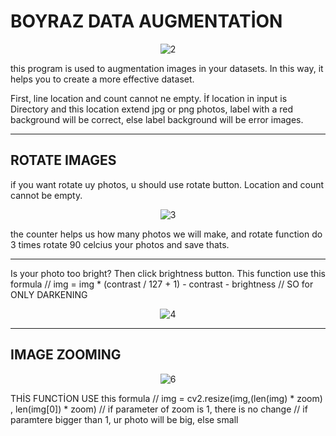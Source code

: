 
# BOYRAZ DATA AUGMENTATİON
<p align="center">
<img src="https://user-images.githubusercontent.com/82450697/115392969-d8b31900-a1e9-11eb-9803-5e5e8c6e960d.PNG" alt="2" border="0">
</p>


this program is used to augmentation images in your datasets.
In this way, it helps you to create a more effective dataset.

First, line location and count cannot ne empty.
İf location in input is Directory and this location extend jpg or png photos,
label with a red background will be correct, else label background will be error images.

-------------------------------

## ROTATE IMAGES

if you want rotate uy photos, u should use rotate button.
Location and count cannot be empty.

<p align="center">
<img src="https://user-images.githubusercontent.com/82450697/115393023-e5d00800-a1e9-11eb-84c4-9925dd2cbba0.PNG" alt="3" border="0">
</p>

the counter helps us how many photos we will make,
and rotate function do 3 times rotate 90 celcius your photos and save thats.

------------------------------


Is your photo too bright?
Then click brightness button.
This function use this formula //      img = img * (contrast / 127 + 1) - contrast - brightness  // SO for ONLY DARKENING

<p align="center">
<img src="https://user-images.githubusercontent.com/82450697/115393192-1748d380-a1ea-11eb-9395-be36e1e24ecb.PNG" alt="4" border="0">
</p>



---------
## IMAGE ZOOMING

<p align="center">
<img src="https://user-images.githubusercontent.com/82450697/115393272-292a7680-a1ea-11eb-80fe-9c37953f3d84.PNG" alt="6" border="0">
</p>

THİS FUNCTİON USE this formula // img = cv2.resize(img,(len(img) * zoom) , len(img[0]) * zoom)
// if parameter of zoom is 1, there is no change 
// if paramtere bigger than 1, ur photo will be big, else small


